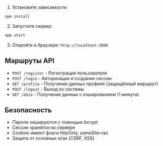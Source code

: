 
1. Установите зависимости:
```bash
npm install
```

2. Запустите сервер:
```bash
npm start
```

3. Откройте в браузере: `http://localhost:3000`

## Маршруты API

- `POST /register` - Регистрация пользователя
- `POST /login` - Авторизация и создание сессии
- `GET /profile` - Получение данных профиля (защищённый маршрут)
- `POST /logout` - Выход из системы
- `GET /data` - Получение данных с кэшированием (1 минута)

## Безопасность

- Пароли хешируются с помощью bcrypt
- Сессии хранятся на сервере
- Cookies имеют флаги httpOnly, sameSite=lax
- Защита от основных атак (CSRF, XSS)
